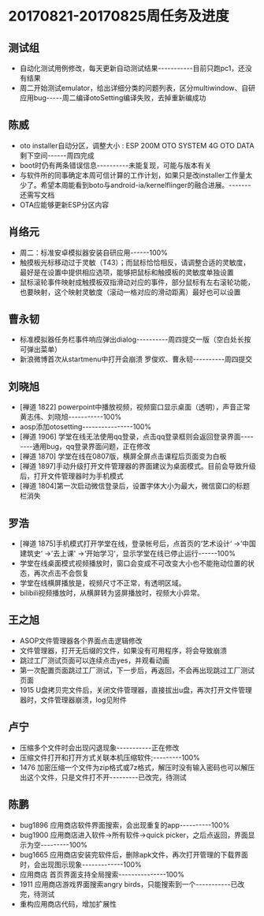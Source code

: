 # 20170821-20170825周任务及进度

## 测试组
- 自动化测试用例修改，每天更新自动测试结果-----------目前只跑pc1，还没有结果
- 周二开始测试emulator，给出详细分类的问题列表，区分multiwindow、自研应用bug-----周二编译otoSetting编译失败，去掉重新编成功

## 陈威
- oto installer自动分区，调整大小 : ESP 200M   OTO SYSTEM 4G   OTO DATA 剩下空间------周四完成
- boot时仍有两条错误信息----------未能复现，可能与版本有关
- 与软件所的同事确定本周可信计算的工作计划，如果只是改installer工作量太少了。希望本周能看到boto与android-ia/kernelflinger的融合进展。-------还需写文档
- OTA应能够更新ESP分区内容

## 肖络元
- 周二：标准安卓模拟器安装自研应用------100%
- 触摸板光标移动过于灵敏（T43）；而鼠标恰恰相反，请调整合适的灵敏度，最好是在设置中提供相应选项，能够把鼠标和触摸板的灵敏度单独设置
- 鼠标滚轮事件映射成触摸板双指滑动对应的事件，部分鼠标有左右滚轮功能，也要映射，这个映射灵敏度（滚动一格对应的滑动距离）最好也可以设置

## 曹永韧
- 标准模拟器任务栏事件响应弹出dialog----------周四提交一版（空白处长按可弹出菜单）
- 新浪微博首次从startmenu中打开会崩溃 罗俊欢、曹永韧----------周四提交

## 刘晓旭
- [禅道 1822] powerpoint中播放视频，视频窗口显示桌面（透明），声音正常  黄志伟、刘晓旭-----------100%
- aosp添加otosetting----------------100%
- [禅道 1906] 学堂在线无法使用qq登录，点击qq登录框则会返回登录界面--------通用bug，qq登录界面问题，正在修改
- [禅道 1870] 学堂在线在0807版，横屏全屏点击课程后页面变为白板
- [禅道 1897]手动升级打开文件管理器的界面建议为桌面模式。目前会导致升级后，打开文件管理器时为手机模式
- [禅道 1804]第一次启动微信登录后，设置字体大小为最大，微信窗口的标题栏消失

## 罗浩
- [禅道 1875]手机模式打开学堂在线，登录帐号后，点首页的‘艺术设计‘ ->‘中国建筑史‘ ->'去上课' ->‘开始学习‘，显示学堂在线已停止运行------100%
- 学堂在线桌面模式视频播放时，窗口会变成不可改变大小也不能拖动位置的状态，再次点击不会恢复
- 学堂在线横屏播放是，视频尺寸不正常，有透明区域。
- bilibili视频播放时，从横屏转为竖屏播放时，视频大小异常。

## 王之旭
- ASOP文件管理器各个界面点击逻辑修改
- 文件管理器，打开无后缀的文件，如果没有可用程序，将会导致崩溃
- 跳过工厂测试页面可以连续点击yes，并观看动画
- 第一次配置页面跳过工厂测试，下一步后，再返回，不会再出现跳过工厂测试页面
- 1915 U盘拷贝完文件后，关闭文件管理器，直接拔出u盘，再次打开文件管理器时，文件管理器崩溃，log见附件

## 卢宁
- 压缩多个文件时会出现闪退现象-----------正在修改
- 压缩文件打开和打开方式关联本机压缩软件;---------100%
- 1476 加密压缩一个文件为zip格式或7z格式，解压时没有输入密码也可以解压出这个文件，只是文件打不开---------已改完，待测试

## 陈鹏
- bug1896 应用商店软件界面搜索，会出现重复的app----------100%
- bug1900 应用商店进入软件->所有软件->quick picker，之后点返回，界面显示为空---------100%
- bug1665 应用商店安装完软件后，删除apk文件，再次打开管理的下载界面时，会出现图示现象-------------100%
- 应用商店 首页界面支持全局搜索---------------100%
- 1911 应用商店游戏界面搜索angry birds，只能搜索到一个-----------已改完，待测试
- 重构应用商店代码，增加扩展性

